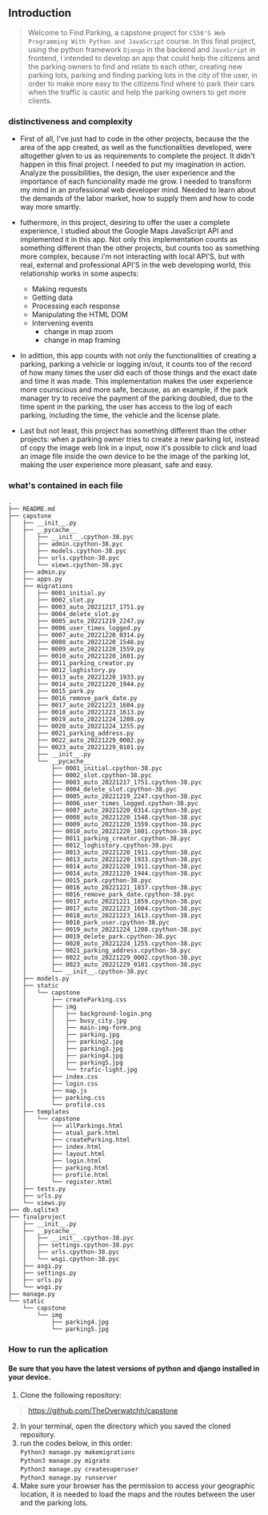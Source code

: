 ## Introduction
> Welcome to Find Parking, a capstone project for `CS50'S Web Programming With Python and JavaScript` course. In this final project, using the python framework `Django` in the backend and  `JavaScript` in frontend, I intended to develop an app that could help the citizens and the parking owners to find and relate to each other, creating new parking lots, parking and finding parking lots in the city of the user, in order to make more easy to the citizens find where to park their cars when the traffic is caotic and help the parking owners to get more clients.

### distinctiveness and complexity
* First of all, I've just had to code in the other projects, because the the area of the app created, as well as the functionalities developed, were altogether given to us as requirements to complete the project. It didn't happen in this final project. I needed to put my imagination in action. Analyze the possibilities, the design, the user experience and the importance of each funcionality made me grow. I needed to transform my mind in an professional web developer mind. Needed to learn about the demands of the labor market, how to supply them and how to code way more smartly. 
* futhermore, in this project, desiring to offer the user a complete experience, I studied about the Google Maps JavaScript API and implemented it in this app. Not only this implementation counts as something different than the other projects, but counts too as something more complex, because i'm not interacting with local API'S, but with real, external and professional API'S in the web developing world, this relationship works in some aspects:
    * Making requests
    * Getting data
    * Processing each response
    * Manipulating the HTML DOM
    * Intervening events 
        - change in map zoom
        - change in map framing

* In adittion, this app counts with not only the functionalities of creating a parking, parking a vehicle or logging in/out, it counts too of the record of how many times the user did each of those things and the exact date and time it was made. This implementation makes the user experience more counscious and more safe, because, as an example, if the park manager try to receive the payment of the parking doubled, due to the time spent in the parking, the user has access to the log of each parking, including the time, the vehicle and the license plate.
* Last but not least, this project has something different than the other projects: when a parking owner tries to create a new parking lot, instead of copy the image web link in a input, now it's possible to click and load an image file inside the own device to be the image of the parking lot, making the user experience more pleasant, safe and easy.

### what's contained in each file
```
.
├── README.md
├── capstone
│   ├── __init__.py
│   ├── __pycache__
│   │   ├── __init__.cpython-38.pyc
│   │   ├── admin.cpython-38.pyc
│   │   ├── models.cpython-38.pyc
│   │   ├── urls.cpython-38.pyc
│   │   └── views.cpython-38.pyc
│   ├── admin.py
│   ├── apps.py
│   ├── migrations
│   │   ├── 0001_initial.py
│   │   ├── 0002_slot.py
│   │   ├── 0003_auto_20221217_1751.py
│   │   ├── 0004_delete_slot.py
│   │   ├── 0005_auto_20221219_2247.py
│   │   ├── 0006_user_times_logged.py
│   │   ├── 0007_auto_20221220_0314.py
│   │   ├── 0008_auto_20221220_1548.py
│   │   ├── 0009_auto_20221220_1559.py
│   │   ├── 0010_auto_20221220_1601.py
│   │   ├── 0011_parking_creator.py
│   │   ├── 0012_loghistory.py
│   │   ├── 0013_auto_20221220_1933.py
│   │   ├── 0014_auto_20221220_1944.py
│   │   ├── 0015_park.py
│   │   ├── 0016_remove_park_date.py
│   │   ├── 0017_auto_20221223_1604.py
│   │   ├── 0018_auto_20221223_1613.py
│   │   ├── 0019_auto_20221224_1208.py
│   │   ├── 0020_auto_20221224_1255.py
│   │   ├── 0021_parking_address.py
│   │   ├── 0022_auto_20221229_0002.py
│   │   ├── 0023_auto_20221229_0101.py
│   │   ├── __init__.py
│   │   └── __pycache__
│   │       ├── 0001_initial.cpython-38.pyc
│   │       ├── 0002_slot.cpython-38.pyc
│   │       ├── 0003_auto_20221217_1751.cpython-38.pyc
│   │       ├── 0004_delete_slot.cpython-38.pyc
│   │       ├── 0005_auto_20221219_2247.cpython-38.pyc
│   │       ├── 0006_user_times_logged.cpython-38.pyc
│   │       ├── 0007_auto_20221220_0314.cpython-38.pyc
│   │       ├── 0008_auto_20221220_1548.cpython-38.pyc
│   │       ├── 0009_auto_20221220_1559.cpython-38.pyc
│   │       ├── 0010_auto_20221220_1601.cpython-38.pyc
│   │       ├── 0011_parking_creator.cpython-38.pyc
│   │       ├── 0012_loghistory.cpython-38.pyc
│   │       ├── 0013_auto_20221220_1911.cpython-38.pyc
│   │       ├── 0013_auto_20221220_1933.cpython-38.pyc
│   │       ├── 0014_auto_20221220_1911.cpython-38.pyc
│   │       ├── 0014_auto_20221220_1944.cpython-38.pyc
│   │       ├── 0015_park.cpython-38.pyc
│   │       ├── 0016_auto_20221221_1837.cpython-38.pyc
│   │       ├── 0016_remove_park_date.cpython-38.pyc
│   │       ├── 0017_auto_20221221_1859.cpython-38.pyc
│   │       ├── 0017_auto_20221223_1604.cpython-38.pyc
│   │       ├── 0018_auto_20221223_1613.cpython-38.pyc
│   │       ├── 0018_park_user.cpython-38.pyc
│   │       ├── 0019_auto_20221224_1208.cpython-38.pyc
│   │       ├── 0019_delete_park.cpython-38.pyc
│   │       ├── 0020_auto_20221224_1255.cpython-38.pyc
│   │       ├── 0021_parking_address.cpython-38.pyc
│   │       ├── 0022_auto_20221229_0002.cpython-38.pyc
│   │       ├── 0023_auto_20221229_0101.cpython-38.pyc
│   │       └── __init__.cpython-38.pyc
│   ├── models.py
│   ├── static
│   │   └── capstone
│   │       ├── createParking.css
│   │       ├── img
│   │       │   ├── background-login.png
│   │       │   ├── busy_city.jpg
│   │       │   ├── main-img-form.png
│   │       │   ├── parking.jpg
│   │       │   ├── parking2.jpg
│   │       │   ├── parking3.jpg
│   │       │   ├── parking4.jpg
│   │       │   ├── parking5.jpg
│   │       │   └── trafic-light.jpg
│   │       ├── index.css
│   │       ├── login.css
│   │       ├── map.js
│   │       ├── parking.css
│   │       └── profile.css
│   ├── templates
│   │   └── capstone
│   │       ├── allParkings.html
│   │       ├── atual_park.html
│   │       ├── createParking.html
│   │       ├── index.html
│   │       ├── layout.html
│   │       ├── login.html
│   │       ├── parking.html
│   │       ├── profile.html
│   │       └── register.html
│   ├── tests.py
│   ├── urls.py
│   └── views.py
├── db.sqlite3
├── finalproject
│   ├── __init__.py
│   ├── __pycache__
│   │   ├── __init__.cpython-38.pyc
│   │   ├── settings.cpython-38.pyc
│   │   ├── urls.cpython-38.pyc
│   │   └── wsgi.cpython-38.pyc
│   ├── asgi.py
│   ├── settings.py
│   ├── urls.py
│   └── wsgi.py
├── manage.py
└── static
    └── capstone
        └── img
            ├── parking4.jpg
            └── parking5.jpg

```
### How to run the aplication

#### Be sure that you have the latest versions of python and django installed in your device.

1. Clone the following repository: <br> 
> <https://github.com/TheOverwatchh/capstone> <br>
2. In your terminal, open the directory which you saved the cloned repository.
3. run the codes below, in this order: <br>
`Python3 manage.py makemigrations` <br>
`Python3 manage.py migrate` <br>
`Python3 manage.py createsuperuser` <br>
`Python3 manage.py runserver` <br>
4. Make sure your browser has the permission to access your geographic location, it is needed to load the maps and the routes between the user and the parking lots.